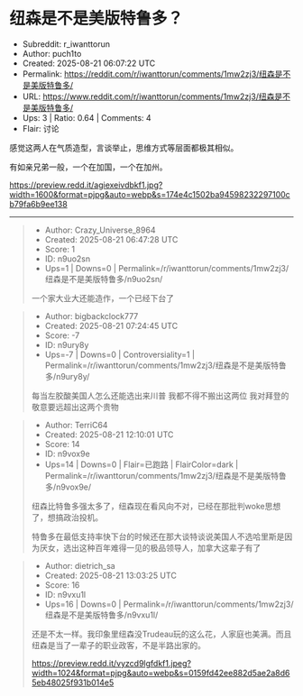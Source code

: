 # 纽森是不是美版特鲁多？

- Subreddit: r_iwanttorun
- Author: puch1to
- Created: 2025-08-21 06:07:22 UTC
- Permalink: https://reddit.com/r/iwanttorun/comments/1mw2zj3/纽森是不是美版特鲁多/
- URL: https://www.reddit.com/r/iwanttorun/comments/1mw2zj3/纽森是不是美版特鲁多/
- Ups: 3 | Ratio: 0.64 | Comments: 4
- Flair: 讨论


感觉这两人在气质造型，言谈举止，思维方式等层面都极其相似。

有如亲兄弟一般，一个在加国，一个在加州。

<https://preview.redd.it/agiexeivdbkf1.jpg?width=1600&format=pjpg&auto=webp&s=174e4c1502ba94598232297100cb79fa6b9ee138>


---

> - Author: Crazy_Universe_8964
> - Created: 2025-08-21 06:47:28 UTC
> - Score: 1
> - ID: n9uo2sn
> - Ups=1 | Downs=0 | Permalink=/r/iwanttorun/comments/1mw2zj3/纽森是不是美版特鲁多/n9uo2sn/
>
> 一个家大业大还能造作，一个已经下台了

> - Author: bigbackclock777
> - Created: 2025-08-21 07:24:45 UTC
> - Score: -7
> - ID: n9ury8y
> - Ups=-7 | Downs=0 | Controversiality=1 | Permalink=/r/iwanttorun/comments/1mw2zj3/纽森是不是美版特鲁多/n9ury8y/
>
> 每当左胶酸美国人怎么还能选出来川普 我都不得不搬出这两位 我对拜登的敬意要远超出这两个贵物

> - Author: TerriC64
> - Created: 2025-08-21 12:10:01 UTC
> - Score: 14
> - ID: n9vox9e
> - Ups=14 | Downs=0 | Flair=已跑路 | FlairColor=dark | Permalink=/r/iwanttorun/comments/1mw2zj3/纽森是不是美版特鲁多/n9vox9e/
>
> 纽森比特鲁多强太多了，纽森现在看风向不对，已经在那批判woke思想了，想搞政治投机。
> 
> 特鲁多在最低支持率快下台的时候还在那大谈特谈说美国人不选哈里斯是因为厌女，选出这种百年难得一见的极品领导人，加拿大这辈子有了

> - Author: dietrich_sa
> - Created: 2025-08-21 13:03:25 UTC
> - Score: 16
> - ID: n9vxu1l
> - Ups=16 | Downs=0 | Permalink=/r/iwanttorun/comments/1mw2zj3/纽森是不是美版特鲁多/n9vxu1l/
>
> 还是不太一样。我印象里纽森没Trudeau玩的这么花，人家庭也美满。而且纽森是当了一辈子的职业政客，不是半路出家的。
> 
> https://preview.redd.it/vyzcd9lgfdkf1.jpeg?width=1024&format=pjpg&auto=webp&s=0159fd42ee882d5ae2a8d65eb48025f931b014e5
